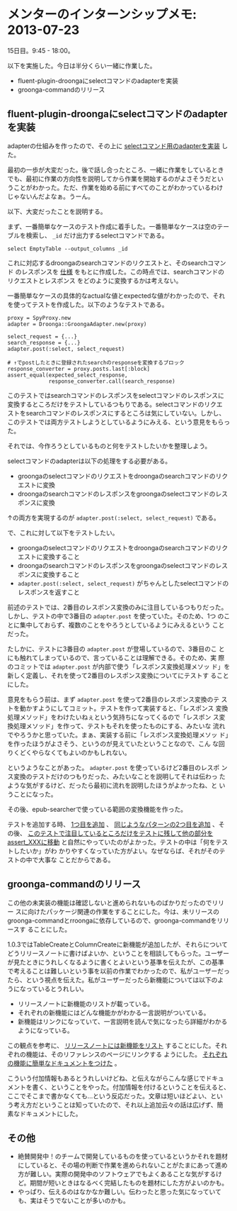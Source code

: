 # メンターのインターンシップメモ: 2013-07-23

15日目。9:45 - 18:00。

以下を実施した。今日は半分くらい一緒に作業した。

- fluent-plugin-droongaにselectコマンドのadapterを実装
- groonga-commandのリリース

## fluent-plugin-droongaにselectコマンドのadapterを実装

adapterの仕組みを作ったので、その上に
[selectコマンド用のadapterを実装](https://github.com/groonga/fluent-plugin-droonga/commit/f06f5c474683a4a22053732642800b24182c5188)
した。

最初の一歩が大変だった。後で話し合ったところ、一緒に作業をしているとき
でも、最初に作業の方向性を説明してから作業を開始するのがよさそうだとい
うことがわかった。ただ、作業を始める前にすべてのことがわかっているわけ
じゃないんだよなぁ。うーん。

以下、大変だったことを説明する。

まず、一番簡単なケースのテスト作成に着手した。一番簡単なケースは空のテー
ブルを検索し、 `_id` だけ出力するselectコマンドである。

    select EmptyTable --output_columns _id

これに対応するdroongaのsearchコマンドのリクエストと、そのsearchコマンド
のレスポンスを
[仕様](https://github.com/groonga/express-droonga/wiki/Message-format%3A-search-feature)
をもとに作成した。この時点では、searchコマンドのリクエストとレスポンス
をどのように変換するかは考えない。

一番簡単なケースの具体的なactualな値とexpectedな値がわかったので、それ
を使ってテストを作成した。以下のようなテストである。

    proxy = SpyProxy.new
    adapter = Droonga::GroongaAdapter.new(proxy)

    select_request = {...}
    search_response = {...}
    adapter.post(:select, select_request)

    # ↑でpostしたときに登録されたsearchのresponseを変換するブロック
    response_converter = proxy.posts.last[:block]
    assert_equal(expected_select_response,
                 response_converter.call(search_response)

このテストではsearchコマンドのレスポンスをselectコマンドのレスポンスに
変換するところだけをテストしているつもりである。selectコマンドのリクエ
ストをsearchコマンドのレスポンスにするところは気にしていない。しかし、
このテストでは両方テストしようとしているようにみえる、という意見をもらっ
た。

それでは、今作ろうとしているものと何をテストしたいかを整理しよう。

selectコマンドのadapterは以下の処理をする必要がある。

- groongaのselectコマンドのリクエストをdroongaのsearchコマンドのリクエストに変換
- droongaのsearchコマンドのレスポンスをgroongaのselectコマンドのレスポンスに変換

↑の両方を実現するのが `adapter.post(:select, select_request)` である。

で、これに対して以下をテストしたい。

- groongaのselectコマンドのリクエストをdroongaのsearchコマンドのリクエストに変換すること
- droongaのsearchコマンドのレスポンスをgroongaのselectコマンドのレスポンスに変換すること
- `adapter.post(:select, select_request)` がちゃんとしたselectコマンドのレスポンスを返すこと

前述のテストでは、2番目のレスポンス変換のみに注目しているつもりだった。
しかし、テストの中で3番目の `adapter.post` を使っていた。そのため、1つ
のことに集中しておらず、複数のことをやろうとしているようにみえるという
ことだった。

たしかに、テストに3番目の `adapter.post` が登場しているので、3番目のこ
とにも触れてしまっているので、言っていることは理解できる。そのため、実
際のコミットでは `adapter.post` が内部で使う「レスポンス変換処理メソッ
ド」を新しく定義し、それを使って2番目のレスポンス変換についてにテストす
ることにした。

意見をもらう前は、まず `adapter.post` を使って2番目のレスポンス変換のテ
ストを動かすようにしてコミット。テストを作って実装すると、「レスポンス
変換処理メソッド」をわけたいねぇという気持ちになってくるので「レスポン
ス変換処理メソッド」を作って、テストもそれを使ったものにする、みたいな
流れでやろうかと思っていた。まぁ、実装する前に「レスポンス変換処理メソッ
ド」を作ったほうがよさそう、というのが見えていたということなので、こん
な回りくどくやらなくてもよいのかもしれない。

というようなことがあった。 `adapter.post` を使っているけど2番目のレスポ
ンス変換のテストだけのつもりだった、みたいなことを説明してそれは伝わっ
たような気がするけど、だったら最初に流れを説明したほうがよかったね、と
いうことになった。


その後、epub-searcherで使っている範囲の変換機能を作った。

テストを追加する時、
[1つ目を追加](https://github.com/groonga/fluent-plugin-droonga/commit/bc760a0aa640fb2648b31c7ded77d2a31482ef3c)
、
[同じようなパターンの2つ目を追加](https://github.com/groonga/fluent-plugin-droonga/commit/d200e3310e3218a781b3f230860f09c31a00772c)
、その後、
[このテストで注目しているところだけをテストに残して他の部分をassert_XXXに移動](https://github.com/groonga/fluent-plugin-droonga/commit/ac95022a4a2230f7ee0344314c050b98438818f5)
と自然にやっていたのがよかった。テストの中は「何をテストしたいか」がわ
かりやすくなっていた方がよい。なぜならば、それがそのテストの中で大事な
ことだからである。

## groonga-commandのリリース

この他の未実装の機能は確認しないと進められないものばかりだったのでリリー
スに向けたパッケージ関連の作業をすることにした。今は、未リリースの
groonga-commandとrroongaに依存しているので、groonga-commandをリリースす
ることにした。

1.0.3ではTableCreateとColumnCreateに新機能が追加したが、それらについて
どうリリースノートに書けばよいか、ということを相談してもらった。ユーザー
が見たときにうれしくなるように書くとよいという基準を伝えたが、この基準
で考えることは難しいという事を以前の作業でわかったので、私がユーザーだっ
たら、という視点を伝えた。私がユーザーだったら新機能については以下のよ
うになっているとうれしい。

- リリースノートに新機能のリストが載っている。
- それぞれの新機能にはどんな機能かがわかる一言説明がついている。
- 新機能はリンクになっていて、一言説明を読んで気になったら詳細がわかるようになっている。

この観点を参考に、
[リリースノートには新機能をリスト](https://github.com/groonga/groonga-command/commit/15d84cbcfd59884c0c0dfe6255d44c4fd34ba72a)
することにした。それぞれの機能は、そのリファレンスのページにリンクする
ようにした。
[それぞれの機能に簡単なドキュメントをつけた](https://github.com/groonga/groonga-command/commit/446ec642ba33cc699409982204e9573e358a77b6)
。

こういう付加情報もあるとうれしいけどね、と伝えながらこんな感じでドキュ
メントを書く、ということをやった。付加情報を付けるということを伝えると、
ここでそこまで書かなくても…という反応だった。文章は短いほどよい、とい
う考え方だということは知っていたので、それ以上追加云々の話は広げず、簡
素なドキュメントにした。

## その他

- 絶賛開発中！のチームで開発しているものを使っているというかそれを題材にしていると、その場の判断で作業を進められないことがたまにあって進め方が難しい。実際の開発中のソフトウェアでもよくあることな気がするけど。期間が短いときはなるべく完結したものを題材にした方がよいのかも。
- やっぱり、伝えるのはなかなか難しい。伝わったと思った気になっていても、実はそうでないことが多いのかも。
